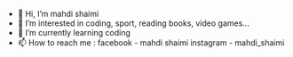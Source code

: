- 👋 Hi, I’m mahdi shaimi
- 👀 I’m interested in coding, sport, reading books, video games...
- 🌱 I’m currently learning coding 
- 📫 How to reach me : facebook  - mahdi shaimi
                       instagram - mahdi_shaimi

